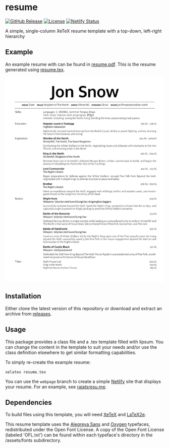 # resume

[![GitHub Release](https://img.shields.io/github/tag/rajatscode/resume.svg)](https://github.com/rajatscode/resume/releases)
[![License](https://img.shields.io/github/license/rajatscode/resume.svg)](https://github.com/rajatscode/resume/blob/main/LICENSE)
[![Netlify Status](https://api.netlify.com/api/v1/badges/d7d2d4a6-243c-49f5-b13d-836a40424989/deploy-status)](https://app.netlify.com/sites/friendly-hoover-2dadc8/deploys)

A simple, single-column XeTeX resume template with a top-down, left-right
hierarchy

## Example

An example resume with can be found in
[resume.pdf](https://github.com/rajatscode/resume/blob/main/resume.pdf). This is
the resume generated using
[resume.tex](https://github.com/rajatscode/resume/blog/main/resume.tex).

![example resume](https://github.com/rajatscode/resume/blob/main/assets/images/resume.png)

## Installation

Either clone the latest version of this repository or download and extract an
archive from [releases](https://github.com/rajatscode/resume/releases).

## Usage

This package provides a class file and a .tex template filled with lipsum. You
can change the content in the template to suit your needs and/or use the class
definition elsewhere to get similar formatting capabilities.

To simply re-create the example resume:
```
xelatex resume.tex
```

You can use the `webpage` branch to create a simple
[Netlify](https://netlify.com) site that displays your resume. For an example,
see [rajatsresu.me](https://rajatsresu.me).

## Dependencies

To build files using this template, you will need
[XeTeX](https://ctan.org/pkg/xetex?lang=en) and
[LaTeX2e](https://www.ctan.org/pkg/latex).

This resume template uses the
[Alegreya Sans](https://fonts.google.com/specimen/Alegreya+Sans?selection.family=Alegreya+Sans)
and [Oxygen](https://fonts.google.com/specimen/Oxygen?selection.family=Oxygen)
typefaces, redistributed under the Open Font License. A copy of the Open Font
License (labeled 'OFL.txt') can be found within each typeface's directory in
the /assets/fonts subdirectory.
